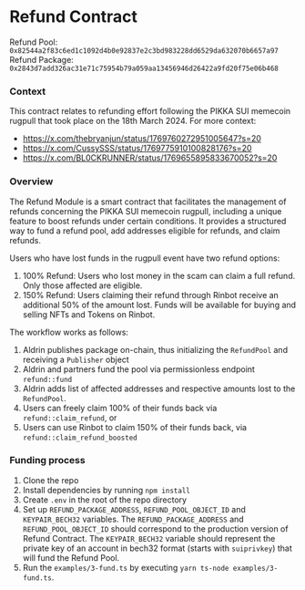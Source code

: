 # Refund Contract

Refund Pool: `0x82544a2f83c6ed1c1092d4b0e92837e2c3bd983228dd6529da632070b6657a97`
Refund Package: `0x2843d7add326ac31e71c75954b79a059aa13456946d26422a9fd20f75e06b468`


### Context
This contract relates to refunding effort following the PIKKA SUI memecoin rugpull that took place on the 18th March 2024. For more context:

- https://x.com/thebryanjun/status/1769760272951005647?s=20
- https://x.com/CussySSS/status/1769775910100828176?s=20
- https://x.com/BL0CKRUNNER/status/1769655895833670052?s=20

### Overview
The Refund Module is a smart contract that facilitates the management of refunds concerning the PIKKA SUI memecoin rugpull, including a unique feature to boost refunds under certain conditions. It provides a structured way to fund a refund pool, add addresses eligible for refunds, and claim refunds.

Users who have lost funds in the rugpull event have two refund options:
1. 100% Refund: Users who lost money in the scam can claim a full refund. Only those affected are eligible.
2. 150% Refund: Users claiming their refund through Rinbot receive an additional 50% of the amount lost. Funds will be available for buying and selling NFTs and Tokens on Rinbot.

The workflow works as follows:

1. Aldrin publishes package on-chain, thus initializing the `RefundPool` and receiving a `Publisher` object
2. Aldrin and partners fund the pool via permissionless endpoint `refund::fund`
3. Aldrin adds list of affected addresses and respective amounts lost to the `RefundPool`.
4. Users can freely claim 100% of their funds back via `refund::claim_refund`, or
5. Users can use Rinbot to claim 150% of their funds back, via `refund::claim_refund_boosted`


### Funding process
1. Clone the repo
2. Install dependencies by running `npm install`
3. Create `.env` in the root of the repo directory
4. Set up `REFUND_PACKAGE_ADDRESS`, `REFUND_POOL_OBJECT_ID` and `KEYPAIR_BECH32` variables. The `REFUND_PACKAGE_ADDRESS` and `REFUND_POOL_OBJECT_ID` should correspond to the production version of Refund Contract. The `KEYPAIR_BECH32` variable should represent the private key of an account in bech32 format (starts with `suiprivkey`) that will fund the Refund Pool.
5. Run the `examples/3-fund.ts` by executing `yarn ts-node examples/3-fund.ts`.

